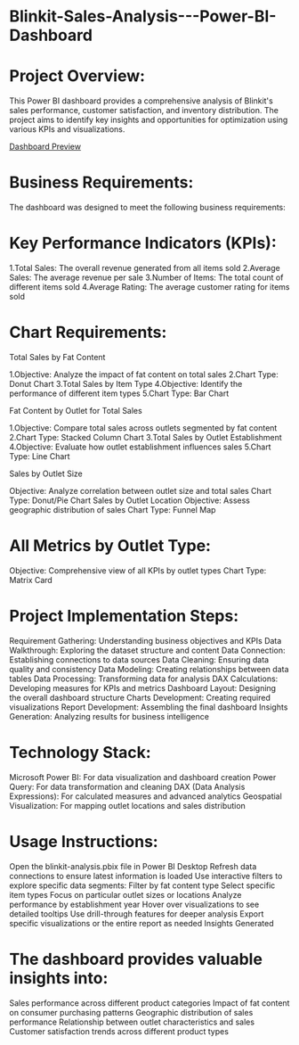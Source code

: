 # Blinkit-Sales-Analysis---Power-BI-Dashboard

# Project Overview:

This Power BI dashboard provides a comprehensive analysis of Blinkit's sales performance, customer satisfaction, and inventory distribution. The project aims to identify key insights and opportunities for optimization using various KPIs and visualizations.

[Dashboard Preview](https://github.com/RLT1124/Blinkit-Sales-Analysis---Power-BI-Dashboard/blob/main/dashboard.png.png)

# Business Requirements:

The dashboard was designed to meet the following business requirements:

# Key Performance Indicators (KPIs):

1.Total Sales: The overall revenue generated from all items sold
2.Average Sales: The average revenue per sale
3.Number of Items: The total count of different items sold
4.Average Rating: The average customer rating for items sold

# Chart Requirements:

Total Sales by Fat Content

1.Objective: Analyze the impact of fat content on total sales
2.Chart Type: Donut Chart
3.Total Sales by Item Type
4.Objective: Identify the performance of different item types
5.Chart Type: Bar Chart

Fat Content by Outlet for Total Sales

1.Objective: Compare total sales across outlets segmented by fat content
2.Chart Type: Stacked Column Chart
3.Total Sales by Outlet Establishment
4.Objective: Evaluate how outlet establishment influences sales
5.Chart Type: Line Chart

Sales by Outlet Size

Objective: Analyze correlation between outlet size and total sales
Chart Type: Donut/Pie Chart
Sales by Outlet Location
Objective: Assess geographic distribution of sales
Chart Type: Funnel Map

# All Metrics by Outlet Type:

Objective: Comprehensive view of all KPIs by outlet types
Chart Type: Matrix Card

# Project Implementation Steps:

Requirement Gathering: Understanding business objectives and KPIs
Data Walkthrough: Exploring the dataset structure and content
Data Connection: Establishing connections to data sources
Data Cleaning: Ensuring data quality and consistency
Data Modeling: Creating relationships between data tables
Data Processing: Transforming data for analysis
DAX Calculations: Developing measures for KPIs and metrics
Dashboard Layout: Designing the overall dashboard structure
Charts Development: Creating required visualizations
Report Development: Assembling the final dashboard
Insights Generation: Analyzing results for business intelligence


# Technology Stack:

Microsoft Power BI: For data visualization and dashboard creation
Power Query: For data transformation and cleaning
DAX (Data Analysis Expressions): For calculated measures and advanced analytics
Geospatial Visualization: For mapping outlet locations and sales distribution

# Usage Instructions:

Open the blinkit-analysis.pbix file in Power BI Desktop
Refresh data connections to ensure latest information is loaded
Use interactive filters to explore specific data segments:
Filter by fat content type
Select specific item types
Focus on particular outlet sizes or locations
Analyze performance by establishment year
Hover over visualizations to see detailed tooltips
Use drill-through features for deeper analysis
Export specific visualizations or the entire report as needed
Insights Generated

# The dashboard provides valuable insights into:

Sales performance across different product categories
Impact of fat content on consumer purchasing patterns
Geographic distribution of sales performance
Relationship between outlet characteristics and sales
Customer satisfaction trends across different product types
